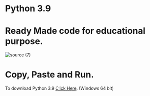 # Python 3.9
<meta name="google-site-verification" content="BQwASI25pUaKscAPUV77cD8vX5J2W5Z3YGhVg_DAal0" />

# Ready Made code for educational purpose.

![source (7)](https://user-images.githubusercontent.com/73043569/99223881-57ef8b80-280b-11eb-9721-d479f1997a14.gif)
# Copy, Paste and Run.

[Click Here]:https://www.python.org/ftp/python/3.9.0/python-3.9.0-amd64.exe
To download Python 3.9 [Click Here].
(Windows 64 bit)

